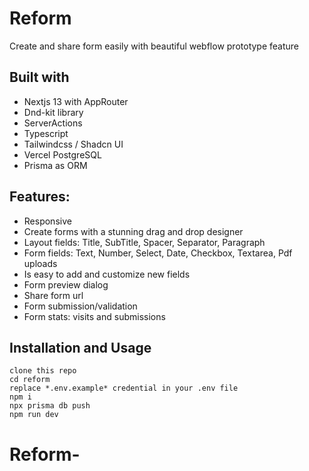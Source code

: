 # Reform

Create and share form easily with beautiful webflow prototype feature

## Built with

- Nextjs 13 with AppRouter
- Dnd-kit library
- ServerActions
- Typescript
- Tailwindcss / Shadcn UI
- Vercel PostgreSQL
- Prisma as ORM

## Features:

- Responsive
- Create forms with a stunning drag and drop designer
- Layout fields: Title, SubTitle, Spacer, Separator, Paragraph
- Form fields: Text, Number, Select, Date, Checkbox, Textarea, Pdf uploads
- Is easy to add and customize new fields
- Form preview dialog
- Share form url
- Form submission/validation
- Form stats: visits and submissions

## Installation and Usage

```
clone this repo
cd reform
replace *.env.example* credential in your .env file
npm i
npx prisma db push
npm run dev
```
# Reform-
